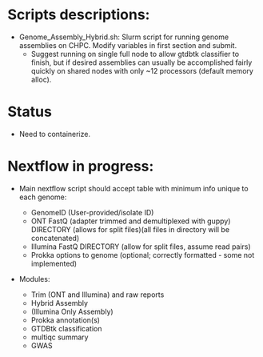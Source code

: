 # Scripts descriptions:

- Genome_Assembly_Hybrid.sh: Slurm script for running genome assemblies on CHPC. Modify variables in first section and submit.
  - Suggest running on single full node to allow gtdbtk classifier to finish, but if desired assemblies can usually be accomplished fairly quickly on shared nodes with only ~12 processors (default memory alloc). 

# Status

- Need to containerize.


# Nextflow in progress:

 - Main nextflow script should accept table with minimum info unique to each genome:
	- GenomeID (User-provided/isolate ID)
	- ONT FastQ (adapter trimmed and demultiplexed with guppy) DIRECTORY (allows for split files)(all files in directory will be concatenated)
	- Illumina FastQ DIRECTORY (allow for split files, assume read pairs)
	- Prokka options to genome (optional; correctly formatted - some not implemented)

 - Modules:
	- Trim (ONT and Illumina) and raw reports
	- Hybrid Assembly
	- (Illumina Only Assembly)
	- Prokka annotation(s)
	- GTDBtk classification
	- multiqc summary
	- GWAS
